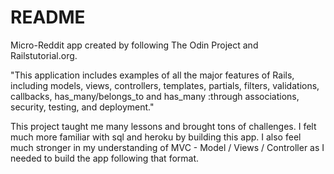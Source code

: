 # README

Micro-Reddit app created by following The Odin Project and Railstutorial.org.

"This application includes examples of all the major features of Rails, including models, views, controllers, templates, partials, filters, validations, callbacks, has_many/belongs_to and has_many :through associations, security, testing, and deployment."

This project taught me many lessons and brought tons of challenges. I felt much more familiar with sql and heroku by building this app. I also feel much stronger in my understanding of MVC - Model / Views / Controller as I needed to build the app following that format.
